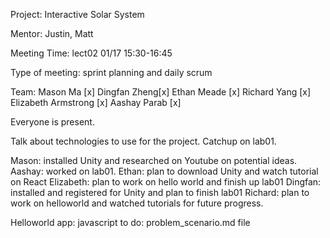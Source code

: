 Project: Interactive Solar System

Mentor: Justin, Matt

Meeting Time: lect02 01/17 15:30-16:45

Type of meeting: sprint planning and daily scrum

Team: Mason Ma [x] Dingfan Zheng[x] Ethan Meade [x] Richard Yang [x] Elizabeth Armstrong [x] Aashay Parab [x]

Everyone is present.

Talk about technologies to use for the project.
Catchup on lab01.

Mason: installed Unity and researched on Youtube on potential ideas.
Aashay: worked on lab01.
Ethan: plan to download Unity and watch tutorial on React
Elizabeth: plan to work on hello world and finish up lab01
Dingfan: installed and registered for Unity and plan to finish lab01
Richard: plan to work on helloworld and watched tutorials for future progress.

Helloworld app: javascript 
to do: problem_scenario.md file
